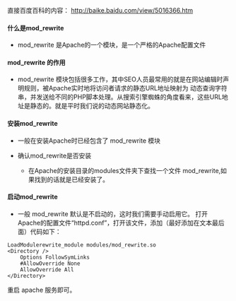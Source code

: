 
直接百度百科的内容：
http://baike.baidu.com/view/5016366.htm


#### 什么是mod_rewrite
* mod_rewrite 是Apache的一个模块，是一个严格的Apache配置文件


#### mod_rewrite 的作用
* mod_rewrite 模块包括很多工作，其中SEO人员最常用的就是在网站编辑时声明规则，被Apache实时地将访问者请求的静态URL地址映射为 动态查询字符串，并发送给不同的PHP脚本处理。从搜索引擎蜘蛛的角度看来，这些URL地址是静态的。就是平时我们说的动态网站静态化。


#### 安装mod_rewrite
* 一般在安装Apache时已经包含了 mod_rewrite 模块

* 确认mod_rewrite是否安装
    * 在Apache的安装目录的modules文件夹下查找一个文件 mod_rewrite,如果找到的话就是已经安装了。


#### 启动mod_rewrite
* 一般 mod_rewrite 默认是不启动的，这时我们需要手动启用它。
打开Apache的配置文件“httpd.conf”，打开该文件，添加（最好添加在文本最后面）代码如下：
```
LoadModulerewrite_module modules/mod_rewrite.so
<Directory />
    Options FollowSymLinks
    #AllowOverride None
    AllowOverride All
</Directory>
```
重启 apache 服务即可。
